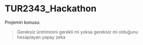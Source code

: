 # TUR2343_Hackathon

Projemin konusu:

>Gereksiz üretiminini gerekli mi yoksa gereksiz mi olduğunu hesaplayan yapay zeka
